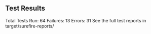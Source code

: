 ## Test Results
Total Tests Run: 64
Failures: 13
Errors: 31
See the full test reports in target/surefire-reports/
